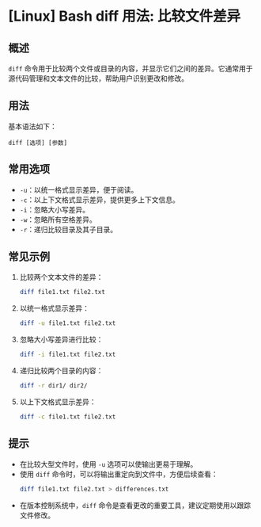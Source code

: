 # [Linux] Bash diff 用法: 比较文件差异

## 概述
`diff` 命令用于比较两个文件或目录的内容，并显示它们之间的差异。它通常用于源代码管理和文本文件的比较，帮助用户识别更改和修改。

## 用法
基本语法如下：
```
diff [选项] [参数]
```

## 常用选项
- `-u`：以统一格式显示差异，便于阅读。
- `-c`：以上下文格式显示差异，提供更多上下文信息。
- `-i`：忽略大小写差异。
- `-w`：忽略所有空格差异。
- `-r`：递归比较目录及其子目录。

## 常见示例
1. 比较两个文本文件的差异：
   ```bash
   diff file1.txt file2.txt
   ```

2. 以统一格式显示差异：
   ```bash
   diff -u file1.txt file2.txt
   ```

3. 忽略大小写差异进行比较：
   ```bash
   diff -i file1.txt file2.txt
   ```

4. 递归比较两个目录的内容：
   ```bash
   diff -r dir1/ dir2/
   ```

5. 以上下文格式显示差异：
   ```bash
   diff -c file1.txt file2.txt
   ```

## 提示
- 在比较大型文件时，使用 `-u` 选项可以使输出更易于理解。
- 使用 `diff` 命令时，可以将输出重定向到文件中，方便后续查看：
  ```bash
  diff file1.txt file2.txt > differences.txt
  ```
- 在版本控制系统中，`diff` 命令是查看更改的重要工具，建议定期使用以跟踪文件修改。